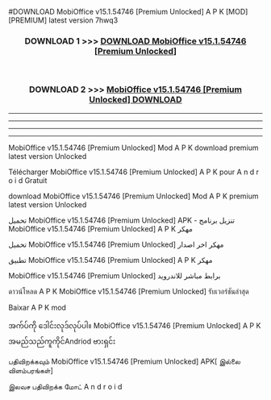 #DOWNLOAD MobiOffice v15.1.54746  [Premium Unlocked] A P K [MOD] [PREMIUM] latest version 7hwq3



<div align="center">

<h3>DOWNLOAD 1 >>> <a href="https://teeasianyam.web.app?sq=MobiOffice v15.1.54746  [Premium Unlocked]">DOWNLOAD MobiOffice v15.1.54746  [Premium Unlocked] </a></h3><br>

<h3>DOWNLOAD 2 >>> <a href="https://teeasianyam.web.app?sq=MobiOffice v15.1.54746  [Premium Unlocked] ">MobiOffice v15.1.54746  [Premium Unlocked]  DOWNLOAD </a></h3>

</div>


----------------------------------------------------------

----------------------------------------------------------

----------------------------------------------------------

----------------------------------------------------------


MobiOffice v15.1.54746  [Premium Unlocked]  Mod A P K download premium latest version Unlocked

Télécharger MobiOffice v15.1.54746  [Premium Unlocked]  A P K pour A n d r o i d Gratuit

download MobiOffice v15.1.54746  [Premium Unlocked]  Mod A P K premium latest version Unlocked

تحميل MobiOffice v15.1.54746  [Premium Unlocked]  APK - تنزيل برنامج MobiOffice v15.1.54746  [Premium Unlocked]  A P K مهكر

تحميل MobiOffice v15.1.54746  [Premium Unlocked]  مهكر اخر اصدار

تطبيق MobiOffice v15.1.54746  [Premium Unlocked]  A P K مهكر

MobiOffice v15.1.54746  [Premium Unlocked]  برابط مباشر للاندرويد

ดาวน์โหลด A P K MobiOffice v15.1.54746  [Premium Unlocked]  รับเวอร์ชันล่าสุด

Baixar A P K mod

အက်ပ်ကို ဒေါင်းလုဒ်လုပ်ပါ။ MobiOffice v15.1.54746  [Premium Unlocked]  A P K အမည်သည်ကူကိုင်Andriod ဗားရှင်း

பதிவிறக்கவும் MobiOffice v15.1.54746  [Premium Unlocked]  APK[ இல்லை விளம்பரங்கள்] 
 
இலவச பதிவிறக்க மோட் A n d r o i d



